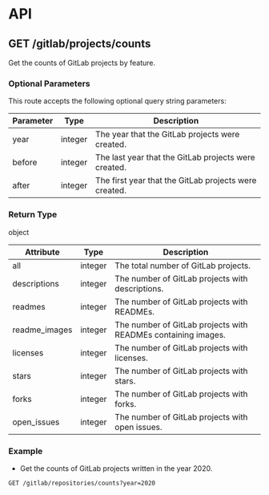 # API

## GET /gitlab/projects/counts

Get the counts of GitLab projects by feature. 

### Optional Parameters

This route accepts the following optional query string parameters:

| Parameter | Type | Description |
| --- | --- | --- |
| year | integer | The year that the GitLab projects were created. |
| before | integer | The last year that the GitLab projects were created. |
| after | integer | The first year that the GitLab projects were created. |

### Return Type

object

| Attribute | Type | Description |
| --- | --- | --- |
| all | integer | The total number of GitLab projects. |
| descriptions | integer | The number of GitLab projects with descriptions. |
| readmes | integer | The number of GitLab projects with READMEs. |
| readme_images | integer | The number of GitLab projects with READMEs containing images. |
| licenses | integer | The number of GitLab projects with licenses. |
| stars | integer | The number of GitLab projects with stars. |
| forks | integer | The number of GitLab projects with forks. |
| open_issues | integer | The number of GitLab projects with open issues. |

### Example

- Get the counts of GitLab projects written in the year 2020.
```
GET /gitlab/repositories/counts?year=2020
```